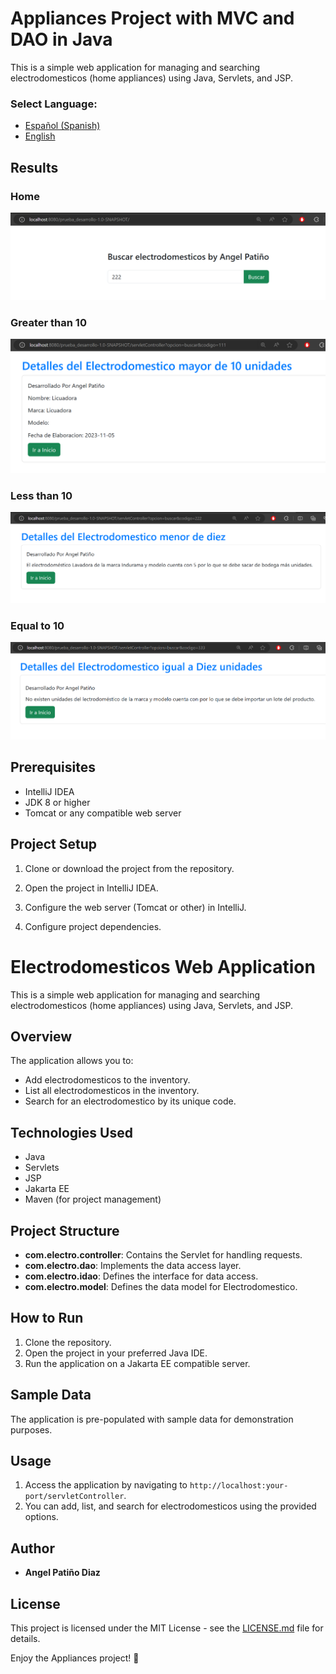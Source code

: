 # Appliances Project with MVC and DAO in Java

This is a simple web application for managing and searching electrodomesticos (home appliances) using Java, Servlets, and JSP.

### **Select Language:**
- [Español (Spanish)](README-es.md)
- [English](README.md)

## Results
### Home
![Home](docs/inicio.PNG)
### Greater than 10
![Greater than 10](docs/elderly.PNG)
### Less than 10
![Less than 10](docs/minor.PNG)
### Equal to 10
![Equal to 10](docs/equals.PNG)

## Prerequisites

- IntelliJ IDEA
- JDK 8 or higher
- Tomcat or any compatible web server

## Project Setup

1. Clone or download the project from the repository.

2. Open the project in IntelliJ IDEA.

3. Configure the web server (Tomcat or other) in IntelliJ.

4. Configure project dependencies.


# Electrodomesticos Web Application

This is a simple web application for managing and searching electrodomesticos (home appliances) using Java, Servlets, and JSP.

## Overview

The application allows you to:

- Add electrodomesticos to the inventory.
- List all electrodomesticos in the inventory.
- Search for an electrodomestico by its unique code.

## Technologies Used

- Java
- Servlets
- JSP
- Jakarta EE
- Maven (for project management)

## Project Structure

- **com.electro.controller**: Contains the Servlet for handling requests.
- **com.electro.dao**: Implements the data access layer.
- **com.electro.idao**: Defines the interface for data access.
- **com.electro.model**: Defines the data model for Electrodomestico.

## How to Run

1. Clone the repository.
2. Open the project in your preferred Java IDE.
3. Run the application on a Jakarta EE compatible server.

## Sample Data

The application is pre-populated with sample data for demonstration purposes.

## Usage

1. Access the application by navigating to `http://localhost:your-port/servletController`.
2. You can add, list, and search for electrodomesticos using the provided options.


## Author

- **Angel Patiño Diaz**

## License

This project is licensed under the MIT License - see the [LICENSE.md](LICENSE.md) file for details.

Enjoy the Appliances project! 🚀